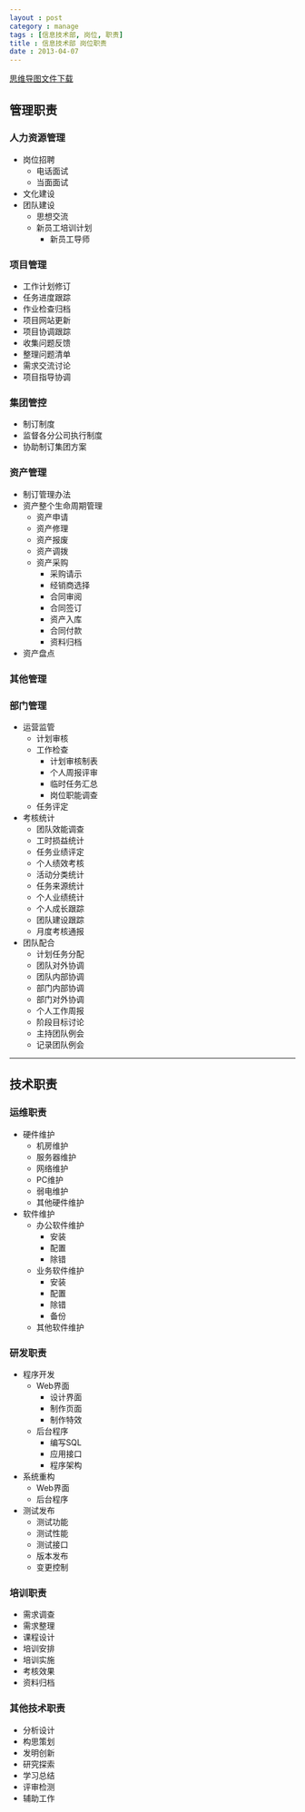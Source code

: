 ```yaml
---
layout : post
category : manage
tags : [信息技术部, 岗位, 职责]
title : 信息技术部 岗位职责
date : 2013-04-07
---
```

[思维导图文件下载](https://docs.google.com/file/d/0B1DrsqrLRzeIUEF3LUtGQ3huUG8/edit?usp=sharing)

## 管理职责


### 人力资源管理

- 岗位招聘
    - 电话面试
    - 当面面试
- 文化建设
- 团队建设
    - 思想交流
    - 新员工培训计划
        - 新员工导师

### 项目管理

- 工作计划修订
- 任务进度跟踪
- 作业检查归档
- 项目网站更新
- 项目协调跟踪
- 收集问题反馈
- 整理问题清单
- 需求交流讨论
- 项目指导协调

### 集团管控

- 制订制度
- 监督各分公司执行制度
- 协助制订集团方案

### 资产管理

- 制订管理办法
- 资产整个生命周期管理
    - 资产申请
    - 资产修理
    - 资产报废
    - 资产调拨
    - 资产采购
        - 采购请示
        - 经销商选择
        - 合同审阅
        - 合同签订
        - 资产入库
        - 合同付款
        - 资料归档
- 资产盘点

### 其他管理


### 部门管理

- 运营监管
    - 计划审核
    - 工作检查
        - 计划审核制表
        - 个人周报评审
        - 临时任务汇总
        - 岗位职能调查
    - 任务评定
- 考核统计
    - 团队效能调查
    - 工时损益统计
    - 任务业绩评定
    - 个人绩效考核
    - 活动分类统计
    - 任务来源统计
    - 个人业绩统计
    - 个人成长跟踪
    - 团队建设跟踪
    - 月度考核通报
- 团队配合
    - 计划任务分配
    - 团队对外协调
    - 团队内部协调
    - 部门内部协调
    - 部门对外协调
    - 个人工作周报
    - 阶段目标讨论
    - 主持团队例会
    - 记录团队例会

--------------------------------------------------------------------------------
## 技术职责


### 运维职责

- 硬件维护
    - 机房维护
    - 服务器维护
    - 网络维护
    - PC维护
    - 弱电维护
    - 其他硬件维护
- 软件维护
    - 办公软件维护
        - 安装
        - 配置
        - 除错
    - 业务软件维护
        - 安装
        - 配置
        - 除错
        - 备份
    - 其他软件维护

### 研发职责

- 程序开发
    - Web界面
        - 设计界面
        - 制作页面
        - 制作特效
    - 后台程序
        - 编写SQL
        - 应用接口
        - 程序架构
- 系统重构
    - Web界面
    - 后台程序
- 测试发布
    - 测试功能
    - 测试性能
    - 测试接口
    - 版本发布
    - 变更控制

### 培训职责

- 需求调查
- 需求整理
- 课程设计
- 培训安排
- 培训实施
- 考核效果
- 资料归档

### 其他技术职责

- 分析设计
- 构思策划
- 发明创新
- 研究探索
- 学习总结
- 评审检测
- 辅助工作